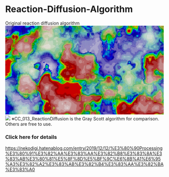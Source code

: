 # Reaction-Diffusion-Algorithm
Original reaction diffusion algorithm
![](https://github.com/Nekodigi/Images/blob/master/2019/RDA.png)
![](https://github.com/Nekodigi/Images/blob/master/2019/ParlinRDA.png)
※CC_013_ReactionDiffusion is the Gray Scott algorithm for comparison. Others are free to use.
### Click here for details
https://nekodigi.hatenablog.com/entry/2019/12/12/%E3%80%90Processing%E3%80%91%E3%82%AA%E3%83%AA%E3%82%B8%E3%83%8A%E3%83%AB%E3%80%81%E5%8F%8D%E5%BF%9C%E6%8B%A1%E6%95%A3%E3%82%A2%E3%83%AB%E3%82%B4%E3%83%AA%E3%82%BA%E3%83%A0
